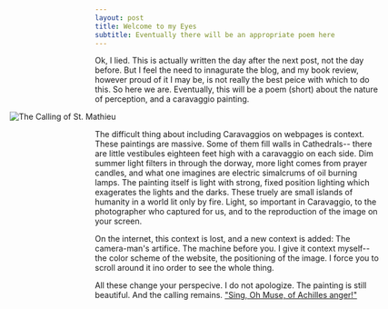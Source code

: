 ```yaml
---
layout: post
title: Welcome to my Eyes
subtitle: Eventually there will be an appropriate poem here
---
```


Ok, I lied. This is actually written the day after the next post, not the day before. But I feel the need to innagurate the blog, and my book review, however proud of it I may be, is not really the best peice with which to do this. So here we are. Eventually, this will be a poem (short) about the nature of perception, and a caravaggio painting.


<img src="http://upload.wikimedia.org/wikipedia/commons/1/10/Caravaggio_-_La_vocazione_di_San_Matteo.jpg" alt="The Calling of St. Mathieu" style = "margin-left: -150px">


The difficult thing about including Caravaggios on webpages is context. These paintings are massive. Some of them fill walls in Cathedrals-- there are little vestibules eighteen feet high with a caravaggio on each side. Dim summer light filters in through the dorway, more light comes from prayer candles, and what one imagines are electric simalcrums of oil burning lamps. The painting itself is light with strong, fixed position lighting which exagerates the lights and the darks. These truely are small islands of humanity in a world lit only by fire. Light, so important in Caravaggio, to the photographer who captured for us, and to the reproduction of the image on your screen.

On the internet, this context is lost, and a new context is added: The camera-man's artifice. The machine before you. I give it context myself-- the color scheme of the website, the positioning of the image. I force you to scroll around it ino order to see the whole thing. 

All these change your perspecive. I do not apologize. The painting is still beautiful. And the calling remains. <a href="http://www.youtube.com/watch?v=08e9k-c91E8&feature=related">"Sing, Oh Muse, of Achilles anger!"</a>

